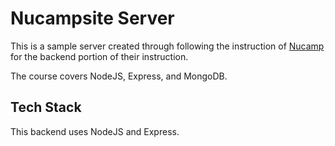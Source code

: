 # Nucampsite Server

This is a sample server created through following the instruction of [Nucamp](https://nucamp.co) for the backend portion of their instruction.

The course covers NodeJS, Express, and MongoDB.

## Tech Stack

This backend uses NodeJS and Express.
